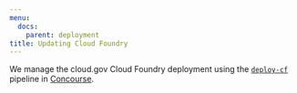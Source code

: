 ```yaml
---
menu:
  docs:
    parent: deployment
title: Updating Cloud Foundry
---
```


We manage the cloud.gov Cloud Foundry deployment using the [`deploy-cf`](https://ci.cloud.gov/pipelines/deploy-cf) pipeline in [Concourse](https://concourse.ci).
